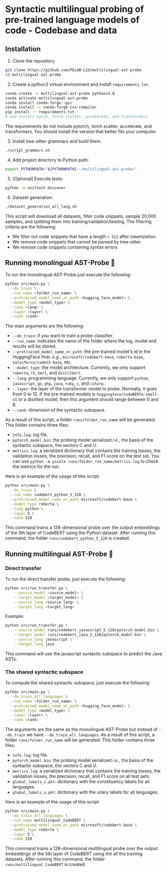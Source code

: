 # Syntactic multilingual probing of pre-trained language models of code - Codebase and data

## Installation

1. Clone the repository.
```sh
git clone https://github.com/PELAB-LiU/multilingual-ast-probe
cd multilingual-ast-probe
```

2. Create a python3 virtual environment and install `requirements.txt`.
```sh
conda create -n multilingual-ast-probe python=3.8
conda activate multilingual-ast-probe
conda install conda-forge::gcc
conda install -c conda-forge cxx-compiler
pip install -r requirements.txt
# and install torch, torch scatter, accelerate, and transformers
```
The requirements do not include pytorch, torch scatter, accelerate, and transformers. 
You should install the version that better fits your computer.


3. Install tree-sitter grammars and build them:

```sh
./script_grammars.sh
```

4. Add project directory to Python path:

```sh
export PYTHONPATH="${PYTHONPATH}:~/multilingual-ast-probe/"
```

5. [Optional] Execute tests:
 
```sh
python -m unittest discover
```

6. Dataset generation:

```sh
./dataset_generation_all_lang.sh
```
This script will download all datasets, filter code snippets, sample 20,000 samples,
and splitting them into training/validation/testing. The filtering criteria are the following:
* We filter out code snippets that have a length `> 512` after tokenization.
* We remove code snippets that cannot be parsed by tree-sitter.
* We remove code snippets containing syntax errors

## Running monolingual AST-Probe 🚀

To run the monolingual AST-Probe just execute the following:
```sh
python src/main.py \
  --do_train \
  --run_name <folder_run_name> \
  --pretrained_model_name_or_path <hugging_face_model> \
  --model_type <model_type> \
  --lang <lang> \
  --layer <layer> \
  --rank <rank>
```

The main arguments are the following:
*  `--do_train`: if you want to train a probe classifier.
*  `--run_name`: indicates the name of the folder where the log, model and results will be stored.
*  `--pretrained_model_name_or_path`: the pre-trained model's id in the HuggingFace Hub.
*e.g.*, `microsoft/codebert-base`, `roberta-base`, `Salesforce/codet5-base`, etc.
*  `--model_type`: the model architecture. Currently, we only support `roberta`, `t5`, `bert`, and `distilbert`.
*  `--lang`: programming language. Currently, we only support `python`, `javascript`, `go`, `php`, `java`, `ruby`, `c`, 
and `csharp`.
*  `--layer`: the layer of the transformer model to probe. Normally, it goes from 0 to 12. 
If the pre-trained models is `huggingface/CodeBERTa-small-v1` or a distilled model, then this argument should range between 0 and 6.
*  `--rank`: dimension of the syntactic subspace.

As a result of this script, a folder `runs/folder_run_name` will be generated. This folder contains three files:
*  `ìnfo.log`: log file.
*  `pytorch_model.bin`: the probing model serialized *i.e.*, the basis of the syntactic subspace, the vectors C and U.
*  `metrics.log`: a serialized dictionary that contains the training losses, the validation losses, the precision, recall, and F1 score on the test set. 
You can use `python -m pickle runs/folder_run_name/metrics.log` to check the metrics for the run.


Here is an example of the usage of this script:
```sh
python src/main.py \
  --do_train \
  --run_name codebert_python_5_128 \
  --pretrained_model_name_or_path microsoft/codebert-base \
  --model_type roberta \
  --lang python \
  --layer 5 \
  --rank 128
```
This command trains a 128-dimensional probe over the output embeddings of the 5th layer of CodeBERT using the Python dataset. 
After running this command, the folder `runs/codebert_python_5_128` is created.

## Running multilingual AST-Probe 🚀

### Direct transfer

To run the direct transfer probe, just execute the following:
```sh
python src/run_transfer.py \
    --source_model <source_model> \
    --target_model <target_model> \
    --source_lang <source_lang> \
    --target_lang <target_lang>
```

Example:

```sh
python src/run_transfer.py \
    --source_model runs/codebert_javascript_5_128/pytorch_model.bin \
    --target_model runs/codebert_java_5_128/pytorch_model.bin \
    --source_lang javascript \
    --target_lang java
```

This command will use the javascript syntactic subspace to predict the Java ASTs.

### The shared syntactic subspace

To compute the shared syntactic subspace, just execute the following:
```sh
python src/main.py \
  --do_train_all_languages \
  --run_name <folder_run_name> \
  --pretrained_model_name_or_path <hugging_face_model> \
  --model_type <model_type> \
  --layer <layer> \
  --rank <rank>
```

The arguments are the same as the monolingual AST-Probe but instead of `--do_train` we have `--do_train_all_languages`.
As a result of this script, a folder `runs/folder_run_name` will be generated. This folder contains three files:
*  `ìnfo.log`: log file.
*  `pytorch_model.bin`: the probing model serialized *i.e.*, the basis of the syntactic subspace, the vectors C and U.
*  `metrics.log`: a serialized dictionary that contains the training losses, the validation losses, the precision, recall, and F1 score on all test sets.
*  `global_labels_c.pkl`: dictionary with the constituency labels for all languages.
*  `global_labels_u.pkl`: dictionary with the unary labels for all languages.

Here is an example of the usage of this script:
```sh
python src/main.py \
  --do_train_all_languages \
  --run_name multilingual_CodeBERT \
  --pretrained_model_name_or_path microsoft/codebert-base \
  --model_type roberta \
  --layer 5 \
  --rank 128
```
This command trains a 128-dimensional multilingual probe over the output embeddings of the 5th layer of CodeBERT 
using the all the training datasets. After running this command, the folder `runs/multilingual_CodeBERT` is created.
